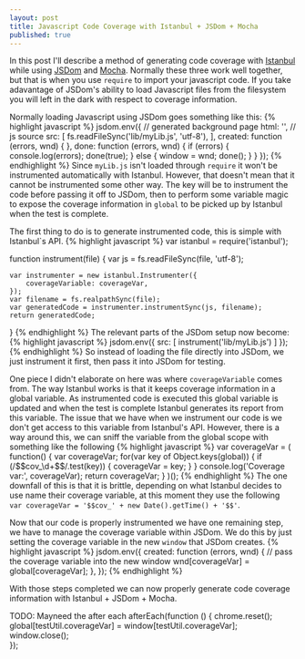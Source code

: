 ```yaml
---
layout: post
title: Javascript Code Coverage with Istanbul + JSDom + Mocha
published: true
---
```


In this post I'll describe a method of generating code coverage with [Istanbul](https://github.com/gotwarlost/istanbul)
 while using [JSDom](https://github.com/tmpvar/jsdom) and [Mocha](https://mochajs.org/). Normally
 these three work well together, but that is when you use ```require``` to import your javascript code.
 If you take adavantage of JSDom's ability to load Javascript files from the filesystem you will 
 left in the dark with respect to coverage information.

 Normally loading Javascript using JSDom goes something like this:
{% highlight javascript %}
jsdom.env({
    // generated background page
    html: '<html></html>',
    // js source
    src: [
        fs.readFileSync('lib/myLib.js', 'utf-8'),
    ],
    created: function (errors, wnd) {
    },
    done: function (errors, wnd) {
        if (errors) {
            console.log(errors);
            done(true);
        } else {
            window = wnd;
            done();
        }
    }
});
{% endhighlight %}
Since ```myLib.js``` isn't loaded through ```require``` it won't be instrumented 
automatically with Istanbul.  However, that doesn't mean that it cannot be instrumented some other way.
The key will be to instrument the code before passing it off to JSDom, then to perform some
variable magic to expose the coverage information in ```global``` to be picked up by Istanbul when
the test is complete.

The first thing to do is to generate instrumented code, this is simple with Istanbul`s API.
{% highlight javascript %}
var istanbul = require('istanbul');

function instrument(file) {
    var js = fs.readFileSync(file, 'utf-8');

    var instrumenter = new istanbul.Instrumenter({
        coverageVariable: coverageVar,
    });
    var filename = fs.realpathSync(file);
    var generatedCode = instrumenter.instrumentSync(js, filename);
    return generatedCode;
}
{% endhighlight %}
The relevant parts of the JSDom setup now become: 
{% highlight javascript %}
jsdom.env({
    src: [
        instrument('lib/myLib.js')
    ]
});
{% endhighlight %}
So instead of loading the file directly into JSDom, we just instrument it first, then pass it 
into JSDom for testing.

One piece I didn't elaborate on here was where ```coverageVariable``` comes from.  The way Istanbul works
is that it keeps coverage information in a global variable.  As instrumented code is executed this global variable
is updated and when the test is complete Istanbul generates its report from this variable.  The issue
that we have when we instrument our code is we don't get access to this variable from Istanbul's API.
However, there is a way around this, we can sniff the variable from the global scope with something like
the following
{% highlight javascript %}
var coverageVar = (
    function() {
        var coverageVar;
        for(var key of Object.keys(global)) {
            if (/\$\$cov_\d+\$\$/.test(key)) {
                coverageVar = key;
            }
        }
        console.log('Coverage var:', coverageVar);
        return coverageVar;
    }
)();
{% endhighlight %}
The one downfall of this is that it is brittle, depending on what Istanbul decides to use name
their coverage variable, at this moment they use the following ``` var coverageVar = '$$cov_' + new Date().getTime() + '$$'```.

Now that our code is properly instrumented we have one remaining step, we have to manage the coverage variable
within JSDom.  We do this by just setting the coverage variable in the new ```window``` that JSDom creates.
{% highlight javascript %}
jsdom.env({
    created: function (errors, wnd) {
        // pass the coverage variable into the new window
        wnd[coverageVar] = global[coverageVar];
    },
});
{% endhighlight %}

With those steps completed we can now properly generate code coverage information with
Istanbul + JSDom + Mocha.

TODO: Mayneed the after each
afterEach(function () {
        chrome.reset();
        global[testUtil.coverageVar] = window[testUtil.coverageVar];
        window.close();  
    });

